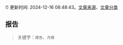 :alarm_clock: 更新时间: 2024-12-16 08:48:43。[文章来源](/README.md)、[文章分类](/TAGS.md)

## 报告


> 关键字：`报告`、`月报`




